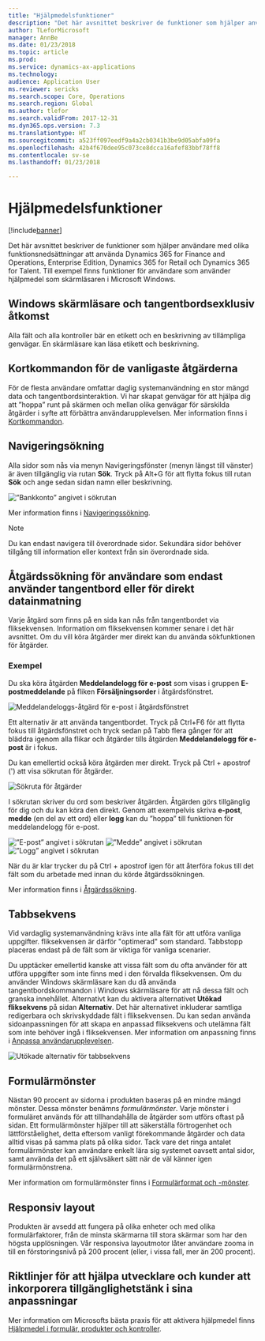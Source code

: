 ```yaml
---
title: "Hjälpmedelsfunktioner"
description: "Det här avsnittet beskriver de funktioner som hjälper användare med olika funktionsnedsättningar att använda Dynamics 365 for Finance and Operations, Enterprise Edition, Dynamics 365 for Retail och Dynamics 365 for Talent."
author: TLeforMicrosoft
manager: AnnBe
ms.date: 01/23/2018
ms.topic: article
ms.prod: 
ms.service: dynamics-ax-applications
ms.technology: 
audience: Application User
ms.reviewer: sericks
ms.search.scope: Core, Operations
ms.search.region: Global
ms.author: tlefor
ms.search.validFrom: 2017-12-31
ms.dyn365.ops.version: 7.3
ms.translationtype: HT
ms.sourcegitcommit: a523ff097eedf9a4a2cb0341b3be9d05abfa09fa
ms.openlocfilehash: 42b4f670dee95c073ce8dcca16afef83bbf78ff8
ms.contentlocale: sv-se
ms.lasthandoff: 01/23/2018

---
```


# <a name="accessibility-features"></a>Hjälpmedelsfunktioner

[!include[banner](../includes/banner.md)]

Det här avsnittet beskriver de funktioner som hjälper användare med olika funktionsnedsättningar att använda Dynamics 365 for Finance and Operations, Enterprise Edition, Dynamics 365 for Retail och Dynamics 365 for Talent. Till exempel finns funktioner för användare som använder hjälpmedel som skärmläsaren i Microsoft Windows.

## <a name="windows-narrator-and-keyboard-only-access"></a>Windows skärmläsare och tangentbordsexklusiv åtkomst

Alla fält och alla kontroller bär en etikett och en beskrivning av tillämpliga genvägar. En skärmläsare kan läsa etikett och beskrivning.

## <a name="shortcuts-for-the-most-frequently-performed-actions"></a>Kortkommandon för de vanligaste åtgärderna

För de flesta användare omfattar daglig systemanvändning en stor mängd data och tangentbordsinteraktion. Vi har skapat genvägar för att hjälpa dig att ”hoppa” runt på skärmen och mellan olika genvägar för särskilda åtgärder i syfte att förbättra användarupplevelsen. Mer information finns i [Kortkommandon](shortcut-keys.md).

## <a name="navigation-search"></a>Navigeringsökning

Alla sidor som nås via menyn Navigeringsfönster (menyn längst till vänster) är även tillgänglig via rutan **Sök**. Tryck på Alt+G för att flytta fokus till rutan **Sök** och ange sedan sidan namn eller beskrivning.

![”Bankkonto” angivet i sökrutan](media/6d08b0be32808221023e2aa92d69fd70.png)

Mer information finns i [Navigeringssökning](navigation-search.md).

> [!NOTE]
> Du kan endast navigera till överordnade sidor. Sekundära sidor behöver tillgång till information eller kontext från sin överordnade sida.

## <a name="action-search-for-keyboard-only-users-or-for-heads-down-data-entry"></a>Åtgärdssökning för användare som endast använder tangentbord eller för direkt datainmatning

Varje åtgärd som finns på en sida kan nås från tangentbordet via fliksekvensen. Information om fliksekvensen kommer senare i det här avsnittet. Om du vill köra åtgärder mer direkt kan du använda sökfunktionen för åtgärder.

### <a name="example"></a>Exempel

Du ska köra åtgärden **Meddelandelogg för e-post** som visas i gruppen **E-postmeddelande** på fliken **Försäljningsorder** i åtgärdsfönstret.

![Meddelandeloggs-åtgärd för e-post i åtgärdsfönstret](media/f0d78399e7fafcd85ded1cd1e3d34f3c.jpg)

Ett alternativ är att använda tangentbordet. Tryck på Ctrl+F6 för att flytta fokus till åtgärdsfönstret och tryck sedan på Tabb flera gånger för att bläddra igenom alla flikar och åtgärder tills åtgärden **Meddelandelogg för e-post** är i fokus.

Du kan emellertid också köra åtgärden mer direkt. Tryck på Ctrl + apostrof (') att visa sökrutan för åtgärder.

![Sökruta för åtgärder](media/80f7e8c5ac412fdf2c8a12f7728f135a.jpg)

I sökrutan skriver du ord som beskriver åtgärden. Åtgärden görs tillgänglig för dig och du kan köra den direkt. Genom att exempelvis skriva **e-post**, **medde** (en del av ett ord) eller **logg** kan du ”hoppa” till funktionen för meddelandelogg för e-post.

![”E-post” angivet i sökrutan](media/image4.png) ![”Medde” angivet i sökrutan](media/image5.png) ![”Logg” angivet i sökrutan](media/image6.png)

När du är klar trycker du på Ctrl + apostrof igen för att återföra fokus till det fält som du arbetade med innan du körde åtgärdssökningen.

Mer information finns i [Åtgärdssökning](action-search.md).

## <a name="tab-sequence"></a>Tabbsekvens

Vid vardaglig systemanvändning krävs inte alla fält för att utföra vanliga uppgifter. fliksekvensen är därför "optimerad" som standard. Tabbstopp placeras endast på de fält som är viktiga för vanliga scenarier.

Du upptäcker emellertid kanske att vissa fält som du ofta använder för att utföra uppgifter som inte finns med i den förvalda fliksekvensen. Om du använder Windows skärmläsare kan du då använda tangentbordskommandon i Windows skärmläsare för att nå dessa fält och granska innehållet. Alternativt kan du aktivera alternativet **Utökad fliksekvens** på sidan **Alternativ**. Det här alternativet inkluderar samtliga redigerbara och skrivskyddade fält i fliksekvensen. Du kan sedan använda sidoanpassningen för att skapa en anpassad fliksekvens och utelämna fält som inte behöver ingå i fliksekvensen. Mer information om anpassning finns i [Anpassa användarupplevelsen](personalize-user-experience.md).

![Utökade alternativ för tabbsekvens](media/8c0f12bbb3f26032997ef0ba95d89b6a.png)

## <a name="form-patterns"></a>Formulärmönster

Nästan 90 procent av sidorna i produkten baseras på en mindre mängd mönster. Dessa mönster benämns *formulärmönster*. Varje mönster i formuläret används för att tillhandahålla de åtgärder som utförs oftast på sidan. Ett formulärmönster hjälper till att säkerställa förtrogenhet och lättförståelighet, detta eftersom vanligt förekommande åtgärder och data alltid visas på samma plats på olika sidor. Tack vare det ringa antalet formulärmönster kan användare enkelt lära sig systemet oavsett antal sidor, samt använda det på ett självsäkert sätt när de väl känner igen formulärmönstrena.

Mer information om formulärmönster finns i [Formulärformat och -mönster](../../dev-itpro/user-interface/form-styles-patterns.md).

## <a name="responsive-layout"></a>Responsiv layout

Produkten är avsedd att fungera på olika enheter och med olika formulärfaktorer, från de minsta skärmarna till stora skärmar som har den högsta upplösningen. Vår responsiva layoutmotor låter användare zooma in till en förstoringsnivå på 200 procent (eller, i vissa fall, mer än 200 procent).

## <a name="guidance-to-help-developers-and-customers-incorporate-accessible-thinking-in-their-customizations"></a>Riktlinjer för att hjälpa utvecklare och kunder att inkorporera tillgänglighetstänk i sina anpassningar

Mer information om Microsofts bästa praxis för att aktivera hjälpmedel finns [Hjälpmedel i formulär, produkter och kontroller](../../dev-itpro/user-interface/enable-accessibility.md).

